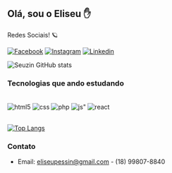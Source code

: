 ## Olá, sou o Eliseu ✋

Redes Sociais! 🪐

[![Facebook](https://img.shields.io/badge/Facebook-1877F2?style=for-the-badge&logo=facebook&logoColor=white)](https://www.facebook.com/eliseu.lima.969952/)
[![Instagram](https://img.shields.io/badge/Instagram-E4405F?style=for-the-badge&logo=instagram&logoColor=white)](https://www.instagram.com/eliseu_pessin/)
[![Linkedin](https://img.shields.io/badge/LinkedIn-0077B5?style=for-the-badge&logo=linkedin&logoColor=white)](https://www.linkedin.com/in/eliseu-pessin-6619a6220/)

![Seuzin GitHub stats](https://github-readme-stats.vercel.app/api?username=Seuzin&show_icons=true&theme=dracula)

### Tecnologias que ando estudando

<div style="display: inline_block"><br/>
  <img align="center" alt="html5" src="https://img.shields.io/badge/HTML-239120?style=for-the-badge&logo=html5&logoColor=white"/>
  <img align="center" alt="css" src="https://img.shields.io/badge/CSS-239120?&style=for-the-badge&logo=css3&logoColor=white"/>
  <img align="center" alt="php" src="https://img.shields.io/badge/PHP-777BB4?style=for-the-badge&logo=php&logoColor=white"/>
  <img align="center" alt=js" src="https://img.shields.io/badge/JavaScript-F7DF1E?style=for-the-badge&logo=javascript&logoColor=black"/>
  <img align="center" alt="react" src="https://img.shields.io/badge/React-20232A?style=for-the-badge&logo=react&logoColor=61DAFB"/>
</div><br/>

[![Top Langs](https://github-readme-stats.vercel.app/api/top-langs/?username=Seuzin&layout=compact)](https://github.com/Seuzin/github-readme-stats)

### Contato

- Email: eliseupessin@gmail.com - (18) 99807-8840
